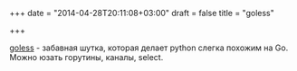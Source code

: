 +++
date = "2014-04-28T20:11:08+03:00"
draft = false
title = "goless"

+++

<p><a href="https://goless.readthedocs.org/en/latest/index.html">goless</a> - забавная шутка, которая делает python слегка похожим на Go. Можно юзать&nbsp;горутины,&nbsp;каналы,&nbsp;select.</p>

